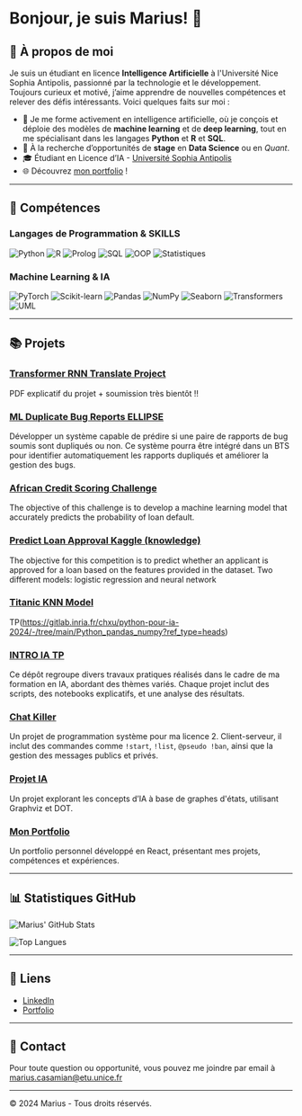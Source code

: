 # Bonjour, je suis Marius! 👋

## 🚀 À propos de moi

Je suis un étudiant en licence **Intelligence Artificielle** à l'Université Nice Sophia Antipolis, passionné par la technologie et le développement. 
Toujours curieux et motivé, j’aime apprendre de nouvelles compétences et relever des défis intéressants. 
Voici quelques faits sur moi :

- 🌱 Je me forme activement en intelligence artificielle, où je conçois et déploie des modèles de **machine learning** et de **deep learning**, tout en me spécialisant dans les langages **Python** et **R** et **SQL**.
- 💼 À la recherche d’opportunités de **stage** en **Data Science** ou en *Quant*.
- 🎓 Étudiant en Licence d’IA - [Université Sophia Antipolis](https://univ-cotedazur.fr/formation/offre-de-formation/licence-intelligence-artificielle)
- 🌐 Découvrez [mon portfolio](https://mariuscsm06.github.io/react-portfolio/) !

---

## 🔧 Compétences

### Langages de Programmation & SKILLS
![Python](https://img.shields.io/badge/-Python-333333?style=flat&logo=python)
![R](https://img.shields.io/badge/-R-333333?style=flat&logo=r)
![Prolog](https://img.shields.io/badge/-Prolog-333333?style=flat&logo=prolog)
![SQL](https://img.shields.io/badge/-SQL-333333?style=flat&logo=postgresql)
![OOP](https://img.shields.io/badge/-Programmation%20Orient%C3%A9e%20Objet-333333?style=flat&logo=c%2B%2B)
![Statistiques](https://img.shields.io/badge/-Statistiques-333333?style=flat&logo=r)




### Machine Learning & IA

![PyTorch](https://img.shields.io/badge/-PyTorch-333333?style=flat&logo=pytorch)
![Scikit-learn](https://img.shields.io/badge/-Scikit--learn-333333?style=flat&logo=scikit-learn)
![Pandas](https://img.shields.io/badge/-Pandas-333333?style=flat&logo=pandas)
![NumPy](https://img.shields.io/badge/-NumPy-333333?style=flat&logo=numpy)
![Seaborn](https://img.shields.io/badge/-Seaborn-333333?style=flat&logo=seaborn)
![Transformers](https://img.shields.io/badge/-Transformers-333333?style=flat&logo=huggingface)
![UML](https://img.shields.io/badge/-UML-333333?style=flat&logo=uml)



---

## 📚 Projets

### [Transformer RNN Translate Project](https://github.com/MariusEtudiant/Transformer-RNN-Translate)
PDF explicatif du projet + soumission très bientôt !! 

### [ML Duplicate Bug Reports ELLIPSE](https://github.com/MariusEtudiant/ML-Duplicate-Bug-Report-Ellipse)
Développer un système capable de prédire si une paire de rapports de bug soumis sont dupliqués ou non. Ce système pourra être intégré dans un BTS pour identifier automatiquement les rapports dupliqués et améliorer la gestion des bugs.

### [African Credit Scoring Challenge](https://github.com/MariusEtudiant/African-Credit-Scoring-Challenge)
The objective of this challenge is to develop a machine learning model that accurately predicts the probability of loan default.

### [Predict Loan Approval Kaggle (knowledge)](https://github.com/MariusEtudiant/Prediction-Loan-Approval)
The objective for this competition is to predict whether an applicant is approved for a loan based on the features provided in the dataset.
Two different models: logistic regression and neural network

### [Titanic KNN Model](https://github.com/MariusEtudiant/Titanic-Dataset-KNN)
TP(https://gitlab.inria.fr/chxu/python-pour-ia-2024/-/tree/main/Python_pandas_numpy?ref_type=heads)

### [INTRO IA TP](https://github.com/MariusEtudiant/INTRO-IA-TP_L2)
Ce dépôt regroupe divers travaux pratiques réalisés dans le cadre de ma formation en IA, abordant des thèmes variés.
Chaque projet inclut des scripts, des notebooks explicatifs, et une analyse des résultats.

### [Chat Killer](https://github.com/Mariuscsm06/chat-killer)
Un projet de programmation système pour ma licence 2. Client-serveur, il inclut des commandes comme `!start`, `!list`, `@pseudo !ban`, ainsi que la gestion des messages publics et privés.

### [Projet IA](https://github.com/utilisateur/projet2)
Un projet explorant les concepts d’IA à base de graphes d'états, utilisant Graphviz et DOT.

### [Mon Portfolio](https://github.com/Mariuscsm06/personal-portfolio)
Un portfolio personnel développé en React, présentant mes projets, compétences et expériences.

---

## 📊 Statistiques GitHub

![Marius' GitHub Stats](https://github-readme-stats.vercel.app/api?username=Mariuscsm06&show_icons=true&theme=radical)

![Top Langues](https://github-readme-stats.vercel.app/api/top-langs/?username=Mariuscsm06&layout=compact&theme=radical)

---

## 🔗 Liens

- [LinkedIn](https://www.linkedin.com/in/marius-casamian-a03b7926a)
- [Portfolio](https://mariuscsm06.github.io/react-portfolio/)

---

## 📧 Contact

Pour toute question ou opportunité, vous pouvez me joindre par email à marius.casamian@etu.unice.fr

---

© 2024 Marius - Tous droits réservés.

